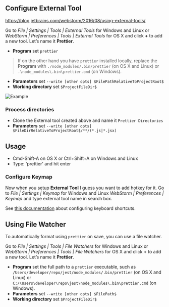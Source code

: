 ## Configure External Tool

https://blog.jetbrains.com/webstorm/2016/08/using-external-tools/

Go to *File | Settings | Tools | External Tools* for Windows and Linux or *WebStorm | Preferences | Tools | External Tools* for OS X and click **+** to add a new tool. Let’s name it **Prettier**.

* **Program** set `prettier`

> If on the other hand you have `prettier` installed locally, replace the **Program** with `./node_modules/.bin/prettier` (on OS X and Linux) or `.\node_modules\.bin\prettier.cmd` (on Windows).

* **Parameters** set `--write [other opts] $FilePathRelativeToProjectRoot$`
* **Working directory** set `$ProjectFileDir$`

![Example](https://raw.githubusercontent.com/prettier/prettier/master/editors/jetbrains/with-prettier.png)

### Process directories

* Clone the External tool created above and name it `Prettier Directories`
* **Parameters** set `--write [other opts] $FileDirRelativeToProjectRoot$/**/(*.js|*.jsx)`

## Usage

* Cmd-Shift-A on OS X or Ctrl+Shift+A on Windows and Linux
* Type: 'prettier' and hit enter

### Configure Keymap

Now when you setup **External Tool** I guess you want to add hotkey for it. Go to *File | Settings | Keymap* for Windows and Linux *WebStorm | Preferences | Keymap* and type external tool name in search box.

See [this documentation](https://www.jetbrains.com/help/webstorm/configuring-keyboard-shortcuts.html) about configuring keyboard shortcuts.

## Using File Watcher

To automatically format using `prettier` on save, you can use a file watcher.

Go to *File | Settings | Tools | File Watchers* for Windows and Linux or *WebStorm | Preferences | Tools | File Watchers* for OS X and click **+** to add a new tool. Let’s name it **Prettier**.

* **Program** set the full path to a `prettier` executable, such as `/Users/developer/repo/jest/node_modules/.bin/prettier` (on OS X and Linux) or `C:/\Users\developer\repo\jest\node_modules\.bin\prettier.cmd` (on Windows).
* **Parameters** set `--write [other opts] $FilePath$`
* **Working directory** set `$ProjectFileDir$`
